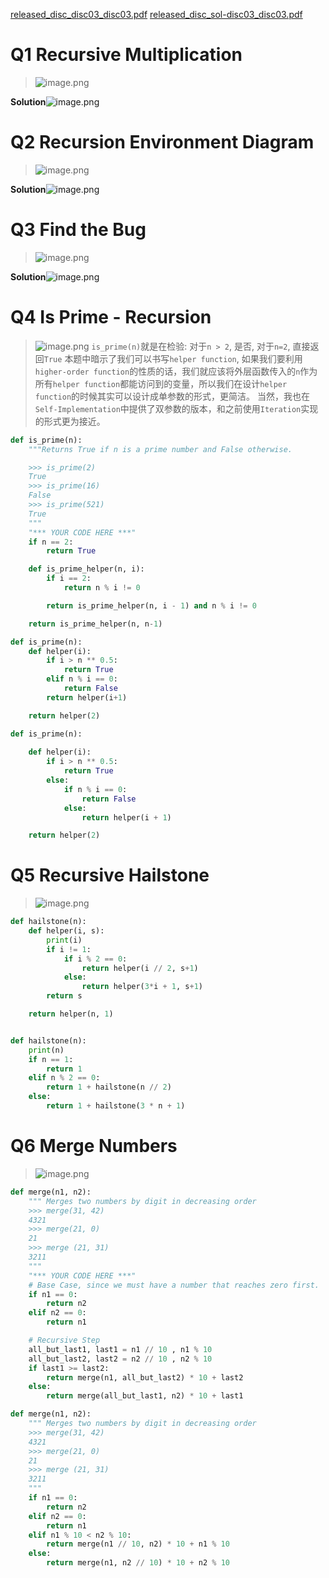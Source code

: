 [released_disc_disc03_disc03.pdf](https://www.yuque.com/attachments/yuque/0/2022/pdf/12393765/1672482787462-07516d36-b2b2-4766-9399-5262a716be11.pdf)
[released_disc_sol-disc03_disc03.pdf](https://www.yuque.com/attachments/yuque/0/2022/pdf/12393765/1672482787510-dc14906a-63ac-4dcf-a8c4-2850acb808c1.pdf)


# Q1 Recursive Multiplication
> ![image.png](Discussion_03__Recursion.assets/20230302_1012023503.png)

**Solution**![image.png](Discussion_03__Recursion.assets/20230302_1012025262.png)

# Q2 Recursion Environment Diagram
> ![image.png](Discussion_03__Recursion.assets/20230302_1012039577.png)

**Solution**![image.png](Discussion_03__Recursion.assets/20230302_1012032663.png)


# Q3 Find the Bug
> ![image.png](Discussion_03__Recursion.assets/20230302_1012039444.png)

**Solution**![image.png](Discussion_03__Recursion.assets/20230302_1012039612.png)

# Q4 Is Prime - Recursion
> ![image.png](Discussion_03__Recursion.assets/20230302_1012032683.png)
> `is_prime(n)`就是在检验: 对于`n > 2`, 是否, 对于`n=2`, 直接返回`True`
> 本题中暗示了我们可以书写`helper function`, 如果我们要利用`higher-order function`的性质的话，我们就应该将外层函数传入的`n`作为所有`helper function`都能访问到的变量，所以我们在设计`helper function`的时候其实可以设计成单参数的形式，更简洁。
> 当然，我也在`Self-Implementation`中提供了双参数的版本，和之前使用`Iteration`实现的形式更为接近。

```python
def is_prime(n):
    """Returns True if n is a prime number and False otherwise.

    >>> is_prime(2)
    True
    >>> is_prime(16)
    False
    >>> is_prime(521)
    True
    """
    "*** YOUR CODE HERE ***"
    if n == 2:
        return True

    def is_prime_helper(n, i):
        if i == 2:
            return n % i != 0

        return is_prime_helper(n, i - 1) and n % i != 0

    return is_prime_helper(n, n-1)
```
```python
def is_prime(n):
    def helper(i):
    	if i > n ** 0.5:
            return True
        elif n % i == 0:
            return False
        return helper(i+1)

    return helper(2)
```
```python
def is_prime(n):
    
    def helper(i):
        if i > n ** 0.5:
            return True
        else:
            if n % i == 0:
                return False
            else:
                return helper(i + 1)

    return helper(2)
```

# Q5 Recursive Hailstone
> ![image.png](Discussion_03__Recursion.assets/20230302_1012035560.png)

```python
def hailstone(n):
    def helper(i, s):
        print(i)
        if i != 1:
            if i % 2 == 0:
                return helper(i // 2, s+1)
            else:
                return helper(3*i + 1, s+1)
        return s

    return helper(n, 1)
```
```python

def hailstone(n):
    print(n)
    if n == 1:
        return 1
    elif n % 2 == 0:
        return 1 + hailstone(n // 2)
    else:
        return 1 + hailstone(3 * n + 1)
```


# Q6 Merge Numbers
> ![image.png](Discussion_03__Recursion.assets/20230302_1012037819.png)

```python
def merge(n1, n2):
    """ Merges two numbers by digit in decreasing order
    >>> merge(31, 42)
    4321
    >>> merge(21, 0)
    21
    >>> merge (21, 31)
    3211
    """
    "*** YOUR CODE HERE ***"
    # Base Case, since we must have a number that reaches zero first.
    if n1 == 0:
        return n2
    elif n2 == 0:
        return n1

    # Recursive Step
    all_but_last1, last1 = n1 // 10 , n1 % 10
    all_but_last2, last2 = n2 // 10 , n2 % 10
    if last1 >= last2:
        return merge(n1, all_but_last2) * 10 + last2
    else:
        return merge(all_but_last1, n2) * 10 + last1
```
```python
def merge(n1, n2):
    """ Merges two numbers by digit in decreasing order
    >>> merge(31, 42)
    4321
    >>> merge(21, 0)
    21
    >>> merge (21, 31) 
    3211
    """
    if n1 == 0:
        return n2
    elif n2 == 0:
        return n1
    elif n1 % 10 < n2 % 10:
        return merge(n1 // 10, n2) * 10 + n1 % 10
    else:
        return merge(n1, n2 // 10) * 10 + n2 % 10
```
